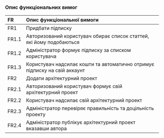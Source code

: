 ### Опис функціональних вимог
|FR | Опис функціональної вимоги| 
|:- |:-                          |
| FR1 | Придбати підписку |
| FR1.1 | Авторизований користувач обирає список статтей, які йому подобаються |
| FR1.2 | Адміністратор формує підписку за списком користувача |
| FR1.3 | Користувач надсилає кошти та автоматично отримує підписку на свій аккаунт|
| FR2 | Додати архітектурний проект |
| FR2.1 | Авторизований користувач формує свій архітектурний проект |
| FR2.2 | Користувач надсилає свій архітектурний проект |
| FR2.3 | Адміністратор перевіряє правильність та доцільність проекту |
| FR2.4 | Адміністратор публікує архітектурний проект вказавши автора |
